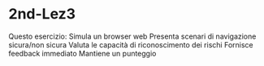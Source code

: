 # 2nd-Lez3
Questo esercizio:  Simula un browser web Presenta scenari di navigazione sicura/non sicura Valuta le capacità di riconoscimento dei rischi Fornisce feedback immediato Mantiene un punteggio
